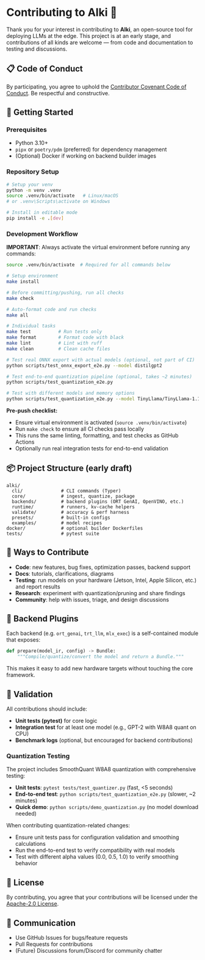 # Contributing to Alki 🌊

Thank you for your interest in contributing to **Alki**, an open-source tool for deploying LLMs at the edge. This project is at an early stage, and contributions of all kinds are welcome — from code and documentation to testing and discussions.

## 📋 Code of Conduct

By participating, you agree to uphold the [Contributor Covenant Code of Conduct](https://www.contributor-covenant.org/version/2/1/code_of_conduct/). Be respectful and constructive.

## 🏁 Getting Started

### Prerequisites

* Python 3.10+
* `pipx` or `poetry/pdm` (preferred) for dependency management
* (Optional) Docker if working on backend builder images

### Repository Setup

```bash
# Setup your venv
python -m venv .venv
source .venv/bin/activate   # Linux/macOS
# or .venv\Scripts\activate on Windows

# Install in editable mode
pip install -e .[dev]
```

### Development Workflow

**IMPORTANT**: Always activate the virtual environment before running any commands:
```bash
source .venv/bin/activate  # Required for all commands below
```

```bash
# Setup environment
make install

# Before committing/pushing, run all checks
make check

# Auto-format code and run checks
make all

# Individual tasks
make test          # Run tests only
make format        # Format code with black
make lint          # Lint with ruff
make clean         # Clean cache files

# Test real ONNX export with actual models (optional, not part of CI)
python scripts/test_onnx_export_e2e.py --model distilgpt2

# Test end-to-end quantization pipeline (optional, takes ~2 minutes)
python scripts/test_quantization_e2e.py

# Test with different models and memory options
python scripts/test_quantization_e2e.py --model TinyLlama/TinyLlama-1.1B-Chat-v1.0 --low-memory --calibration-samples 8
```

**Pre-push checklist:**
- Ensure virtual environment is activated (`source .venv/bin/activate`)
- Run `make check` to ensure all CI checks pass locally
- This runs the same linting, formatting, and test checks as GitHub Actions
- Optionally run real integration tests for end-to-end validation

## 📦 Project Structure (early draft)

```
alki/
  cli/              # CLI commands (Typer)
  core/             # ingest, quantize, package
  backends/         # backend plugins (ORT GenAI, OpenVINO, etc.)
  runtime/          # runners, kv-cache helpers
  validate/         # accuracy & perf harness
  presets/          # built-in configs
  examples/         # model recipes
docker/             # optional builder Dockerfiles
tests/              # pytest suite
```

## 🚀 Ways to Contribute

* **Code**: new features, bug fixes, optimization passes, backend support
* **Docs**: tutorials, clarifications, diagrams
* **Testing**: run models on your hardware (Jetson, Intel, Apple Silicon, etc.) and report results
* **Research**: experiment with quantization/pruning and share findings
* **Community**: help with issues, triage, and design discussions

## 🔌 Backend Plugins

Each backend (e.g. `ort_genai`, `trt_llm`, `mlx_exec`) is a self-contained module that exposes:

```python
def prepare(model_ir, config) -> Bundle:
    """Compile/quantize/convert the model and return a Bundle."""
```

This makes it easy to add new hardware targets without touching the core framework.

## 🧪 Validation

All contributions should include:

* **Unit tests (pytest)** for core logic
* **Integration test** for at least one model (e.g., GPT-2 with W8A8 quant on CPU)
* **Benchmark logs** (optional, but encouraged for backend contributions)

### Quantization Testing

The project includes SmoothQuant W8A8 quantization with comprehensive testing:

* **Unit tests**: `pytest tests/test_quantizer.py` (fast, <5 seconds)
* **End-to-end test**: `python scripts/test_quantization_e2e.py` (slower, ~2 minutes)
* **Quick demo**: `python scripts/demo_quantization.py` (no model download needed)

When contributing quantization-related changes:
- Ensure unit tests pass for configuration validation and smoothing calculations
- Run the end-to-end test to verify compatibility with real models
- Test with different alpha values (0.0, 0.5, 1.0) to verify smoothing behavior

## 📜 License

By contributing, you agree that your contributions will be licensed under the [Apache-2.0 License](LICENSE).

## 💬 Communication

* Use GitHub Issues for bugs/feature requests
* Pull Requests for contributions
* (Future) Discussions forum/Discord for community chatter